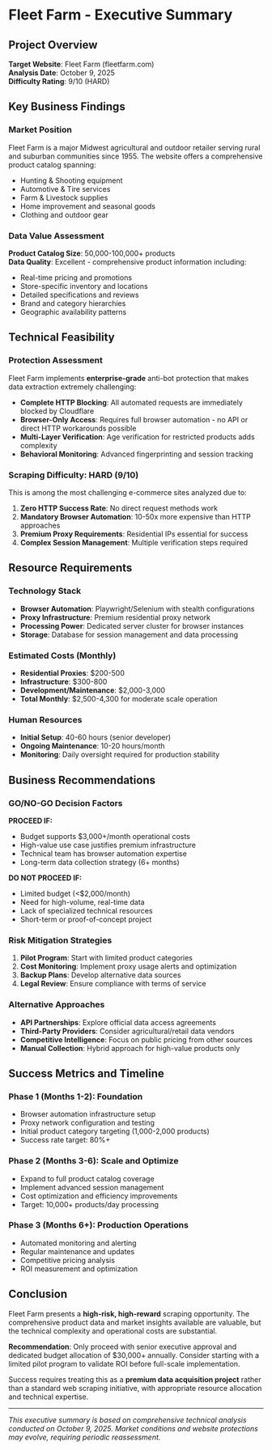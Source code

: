 # Fleet Farm - Executive Summary

## Project Overview
**Target Website**: Fleet Farm (fleetfarm.com)  
**Analysis Date**: October 9, 2025  
**Difficulty Rating**: 9/10 (HARD)  

## Key Business Findings

### Market Position
Fleet Farm is a major Midwest agricultural and outdoor retailer serving rural and suburban communities since 1955. The website offers a comprehensive product catalog spanning:
- Hunting & Shooting equipment
- Automotive & Tire services  
- Farm & Livestock supplies
- Home improvement and seasonal goods
- Clothing and outdoor gear

### Data Value Assessment
**Product Catalog Size**: 50,000-100,000+ products  
**Data Quality**: Excellent - comprehensive product information including:
- Real-time pricing and promotions
- Store-specific inventory and locations
- Detailed specifications and reviews
- Brand and category hierarchies
- Geographic availability patterns

## Technical Feasibility

### Protection Assessment
Fleet Farm implements **enterprise-grade** anti-bot protection that makes data extraction extremely challenging:

- **Complete HTTP Blocking**: All automated requests are immediately blocked by Cloudflare
- **Browser-Only Access**: Requires full browser automation - no API or direct HTTP workarounds possible
- **Multi-Layer Verification**: Age verification for restricted products adds complexity
- **Behavioral Monitoring**: Advanced fingerprinting and session tracking

### Scraping Difficulty: HARD (9/10)
This is among the most challenging e-commerce sites analyzed due to:
1. **Zero HTTP Success Rate**: No direct request methods work
2. **Mandatory Browser Automation**: 10-50x more expensive than HTTP approaches  
3. **Premium Proxy Requirements**: Residential IPs essential for success
4. **Complex Session Management**: Multiple verification steps required

## Resource Requirements

### Technology Stack
- **Browser Automation**: Playwright/Selenium with stealth configurations
- **Proxy Infrastructure**: Premium residential proxy network
- **Processing Power**: Dedicated server cluster for browser instances
- **Storage**: Database for session management and data processing

### Estimated Costs (Monthly)
- **Residential Proxies**: $200-500
- **Infrastructure**: $300-800 
- **Development/Maintenance**: $2,000-3,000
- **Total Monthly**: $2,500-4,300 for moderate scale operation

### Human Resources
- **Initial Setup**: 40-60 hours (senior developer)
- **Ongoing Maintenance**: 10-20 hours/month
- **Monitoring**: Daily oversight required for production stability

## Business Recommendations

### GO/NO-GO Decision Factors

**PROCEED IF:**
- Budget supports $3,000+/month operational costs
- High-value use case justifies premium infrastructure
- Technical team has browser automation expertise
- Long-term data collection strategy (6+ months)

**DO NOT PROCEED IF:**
- Limited budget (<$2,000/month)
- Need for high-volume, real-time data
- Lack of specialized technical resources
- Short-term or proof-of-concept project

### Risk Mitigation Strategies
1. **Pilot Program**: Start with limited product categories
2. **Cost Monitoring**: Implement proxy usage alerts and optimization
3. **Backup Plans**: Develop alternative data sources
4. **Legal Review**: Ensure compliance with terms of service

### Alternative Approaches
- **API Partnerships**: Explore official data access agreements
- **Third-Party Providers**: Consider agricultural/retail data vendors  
- **Competitive Intelligence**: Focus on public pricing from other sources
- **Manual Collection**: Hybrid approach for high-value products only

## Success Metrics and Timeline

### Phase 1 (Months 1-2): Foundation
- Browser automation infrastructure setup
- Proxy network configuration and testing
- Initial product category targeting (1,000-2,000 products)
- Success rate target: 80%+

### Phase 2 (Months 3-6): Scale and Optimize  
- Expand to full product catalog coverage
- Implement advanced session management
- Cost optimization and efficiency improvements
- Target: 10,000+ products/day processing

### Phase 3 (Months 6+): Production Operations
- Automated monitoring and alerting
- Regular maintenance and updates
- Competitive pricing analysis
- ROI measurement and optimization

## Conclusion

Fleet Farm presents a **high-risk, high-reward** scraping opportunity. The comprehensive product data and market insights available are valuable, but the technical complexity and operational costs are substantial. 

**Recommendation**: Only proceed with senior executive approval and dedicated budget allocation of $30,000+ annually. Consider starting with a limited pilot program to validate ROI before full-scale implementation.

Success requires treating this as a **premium data acquisition project** rather than a standard web scraping initiative, with appropriate resource allocation and technical expertise.

---
*This executive summary is based on comprehensive technical analysis conducted on October 9, 2025. Market conditions and website protections may evolve, requiring periodic reassessment.*